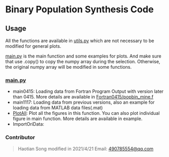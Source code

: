 # Binary Population Synthesis Code

## Usage

All the functions are available in [utils.py](utils.py) which are not necessary to be modified for general plots.

[main.py](main.py) is the main function and some examples for plots. And make sure that use .copy() to copy the numpy array during the selection. Otherwise, the original numpy array will be modified in some functions.

### [main.py](main.py)
- main0415: Loading data from Fortran Program Output with version later than 0415. More details are available in [Fortran0415/popbin_mine.f](../Fortran0415/popbin_mine.f)
- main1117: Loading data from previous versions, also an example for loading data from MATLAB data files(.mat)
- [PlotAll](paper_plot.py): Plot all the figures in this function. You can also plot individual figure in main function. More details are available in example. 
- ImportOriData: 
### Contributor

> Haotian Song modified in 2021/4/21
> Email: 490785554@qq.com